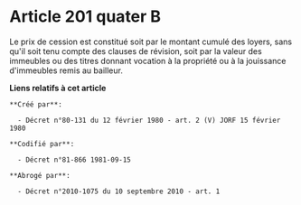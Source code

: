 # Article 201 quater B

Le prix de cession est constitué soit par le montant cumulé des loyers, sans qu'il soit tenu compte des clauses de révision,
soit par la valeur des immeubles ou des titres donnant vocation à la propriété ou à la jouissance d'immeubles remis au
bailleur.

**Liens relatifs à cet article**

	**Créé par**:

	  - Décret n°80-131 du 12 février 1980 - art. 2 (V) JORF 15 février 1980

	**Codifié par**:

	  - Décret n°81-866 1981-09-15

	**Abrogé par**:

	  - Décret n°2010-1075 du 10 septembre 2010 - art. 1
